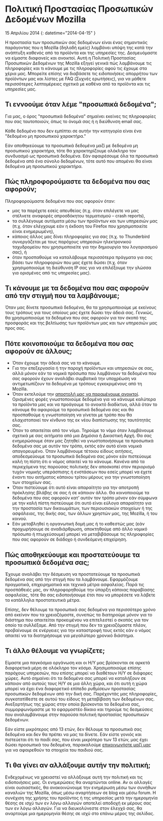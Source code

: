 ﻿# Πολιτική Προστασίας Προσωπικών Δεδομένων Mozilla

15 Απριλίου 2014
{: datetime="2014-04-15" }

Η προστασία των προσωπικών σας δεδομένων είναι ένας σημαντικός παράγοντας που η Mozilla (δηλαδή εμείς) λαμβάνει υπόψη της κατά την ανάπτυξη καθενός από τα προϊόντα και της υπηρεσίες της. Δεσμευόμαστε να είμαστε διαφανείς και ανοικτοί. Αυτή η Πολιτική Προστασίας Προσωπικών Δεδομένων της Mozilla εξηγεί γενικά πώς λαμβάνουμε τις πληροφορίες και τι κάνουμε με τις πληροφορίες αφού τις έχουμε στα χέρια μας. Μπορείτε επίσης να διαβάσετε τις ειδοποιήσεις απορρήτου των προϊόντων μας και λίστες με FAQ (Συχνές ερωτήσεις), για να μάθετε περισσότερες λεπτομέρειες σχετικά με καθένα από τα προϊόντα και τις υπηρεσίες μας. 

## Τι εννοούμε όταν λέμε "προσωπικά δεδομένα";

Για μας, ο όρος "προσωπικά δεδομένα" σημαίνει εκείνες τις πληροφορίες που σας ταυτοποιούν, όπως το όνομά σας ή η διεύθυνση email σας.

Κάθε δεδομένο που δεν εμπίπτει σε αυτήν την κατηγορία είναι ένα "δεδομένο μη προσωπικού χαρακτήρα."

Εάν αποθηκεύουμε τα προσωπικά δεδομένα μαζί με δεδομένα μη προσωπικού χαρακτήρα, τότε θα χαρακτηρίζουμε ολόκληρο τον συνδυασμό ως προσωπικά δεδομένα. Εάν αφαιρέσουμε όλα τα προσωπικά δεδομένα από ένα σύνολο δεδομένων, τότε αυτό που απομένει θα είναι δεδομένα μη προσωπικού χαρακτήρα.

## Πώς πληροφορούμαστε τα δεδομένα που σας αφορούν;

Πληροφορούμαστε δεδομένα που σας αφορούν όταν:

* μας τα παρέχετε εσείς απευθείας (π.χ. όταν επιλέγετε να μας στέλνετε αναφορές απροσδόκητου τερματισμού – crash reports),
* τα συλλέγουμε αυτόματα μέσω των προϊόντων και των υπηρεσιών μας (π.χ. όταν ελέγχουμε εάν η έκδοση του Firefox που χρησιμοποιείτε είναι ενημερωμένη),
* κάποιος άλλος μας δίνει πληροφορίες για σας (π.χ. το Thunderbird συνεργάζεται με τους παρόχους υπηρεσιών ηλεκτρονικού ταχυδρομείου που χρησιμοποιείτε για την δημιουργία του λογαριασμού σας), ή
* όταν προσπαθούμε να καταλάβουμε περισσότερα πράγματα για σας βάσει των πληροφοριών που μας έχετε δώσει (π.χ. όταν χρησιμοποιούμε τη διεύθυνση IP σας για να επιλέξουμε την γλώσσα για ορισμένες από τις υπηρεσίες μας).

## Τι κάνουμε με τα δεδομένα που σας αφορούν από την στιγμή που τα λαμβάνουμε;

Όταν μας δίνετε προσωπικά δεδομένα, θα τα χρησιμοποιούμε με εκείνους τους τρόπους για τους οποίους μας έχετε δώσει την άδειά σας. Γενικώς, θα χρησιμοποιούμε τα δεδομένα που σας αφορούν για τον σκοπό της προσφοράς και της βελτίωσης των προϊόντων μας και των υπηρεσιών μας προς σας.

## Πότε κοινοποιούμε τα δεδομένα που σας αφορούν σε άλλους;

* Όταν έχουμε την άδειά σας να το κάνουμε.
* Για την επεξεργασία ή την παροχή προϊόντων και υπηρεσιών σε σας, αλλά μόνον εάν τα νομικά πρόσωπα που λαμβάνουν τα δεδομένα που σας αφορούν έχουν αναλάβει συμβατικά την υποχρέωση να αντιμετωπίζουν τα δεδομένα με τρόπους εγκεκριμένους από τη Mozilla.
* Όταν εκτελούμε την [αποστολή μας να παραμένουμε ανοικτοί](https://www.mozilla.org/about/manifesto/). Ορισμένες φορές γνωστοποιούμε δεδομένα για να κάνουμε καλύτερα τα προϊόντα μας και να προάγουμε το ανοικτό διαδίκτυο, αλλά όταν το κάνουμε θα αφαιρούμε τα προσωπικά δεδομένα σας και θα προσπαθούμε η γνωστοποίηση να γίνεται με τρόπο που θα ελαχιστοποιεί τον κίνδυνο της εκ νέου διαπίστωσης της ταυτότητάς σας.
* Όταν το απαιτείται από τον νόμο. Τηρούμε το νόμο όταν λαμβάνουμε σχετικά με σας αιτήματα από μια Δημόσια ή Δικαστική Αρχή. Θα σας ενημερώσουμε όταν μας ζητηθεί να γνωστοποιήσουμε τα προσωπικά δεδομένα σας με αυτόν τον τρόπο, εκτός εάν αυτό είναι νομικά απαγορευμένο. Όταν λαμβάνουμε τέτοιου είδους αιτήσεις, αποδεσμεύουμε τα προσωπικά δεδομένα σας μόνον εάν πιστεύουμε καλή τη πίστη ότι ο νόμος απαιτεί να το κάνουμε. Κανένα από τα περιεχόμενα της παρούσας πολιτικής δεν αποσκοπεί στον περιορισμό τυχόν νομικής υπεράσπισης ή ενστάσεων που εσείς μπορεί να έχετε έναντι του αιτήματος κάποιου τρίτου μέρους για την γνωστοποίηση των στοιχείων σας.
* Όταν πιστεύουμε ότι αυτό είναι απαραίτητο για την αποτροπή πρόκλησης βλάβης σε σας ή σε κάποιον άλλο. Θα κοινοποιούμε τα δεδομένα που σας αφορούν κατ’ αυτόν τον τρόπο μόνον εάν σύμφωνα με την καλή πίστη πιστεύουμε ότι αυτό είναι εύλογα απαραίτητο για την προστασία των δικαιωμάτων, των περιουσιακών στοιχείων ή της ασφάλειας, της δικής σας, των άλλων χρηστών μας, της Mozilla, ή του κοινού.
* Εάν μεταβληθεί η οργανωτική δομή μας ή το καθεστώς μας (εάν προχωρήσουμε σε αναδιάρθρωση, αποκτηθούμε από άλλο νομικό πρόσωπο ή πτωχεύσουμε) μπορεί να μεταβιβάσουμε τις πληροφορίες που σας αφορούν σε διάδοχο ή συνδεόμενη επιχείρηση.

## Πώς αποθηκεύουμε και προστατεύουμε τα προσωπικά δεδομένα σας;

Έχουμε αναλάβει την δέσμευση να προστατεύουμε τα προσωπικά δεδομένα σας από την στιγμή που τα λαμβάνουμε. Εφαρμόζουμε πραγματικά, επιχειρηματικά και τεχνικά μέτρα ασφαλείας. Παρά τις προσπάθειές μας, αν πληροφορηθούμε την ύπαρξη κάποιας παραβίασης ασφαλείας, τότε θα σας ειδοποιήσουμε έτσι που να μπορέσετε να λάβετε τα κατάλληλα προστατευτικά μέτρα.

Επίσης, δεν θέλουμε τα προσωπικά σας δεδομένα για περισσότερο χρόνο από εκείνον που τα χρειαζόμαστε, συνεπώς τα διατηρούμε μόνον για το διάστημα που απαιτείται προκειμένου να επιτελεστεί ο σκοπός για τον οποίο τα συλλέξαμε. Από την στιγμή που δεν τα χρειαζόμαστε πλέον, προβαίνουμε σε ενέργειες για την καταστροφή τους εκτός εάν ο νόμος απαιτεί να τα διατηρήσουμε για μεγαλύτερο χρονικό διάστημα.

## Τι άλλο θέλουμε να γνωρίζετε;

Είμαστε μια παγκόσμια οργάνωση και οι Η/Υ μας βρίσκονται σε αρκετά διαφορετικά μέρη σε ολόκληρο τον κόσμο. Χρησιμοποιούμε επίσης παρόχους υπηρεσιών, που επίσης μπορεί να διαθέτουν Η/Υ σε διάφορες χώρες. Αυτό σημαίνει ότι τα δεδομένα σας μπορεί να καταλήξουν σε κάποιον από αυτούς τους Η/Υ σε μια άλλη χώρα, και ότι αυτή η χώρα μπορεί να έχει ένα διαφορετικό επίπεδο ρυθμίσεων προστασίας προσωπικών δεδομένων από την δική σας. Παρέχοντάς μας πληροφορίες, συγκατατίθεστε σε αυτού του είδους τη μεταβίβαση των δεδομένων σας. Ανεξαρτήτως της χώρας στην οποία βρίσκονται τα δεδομένα σας, συμμορφωνόμαστε με το εφαρμοστέο δίκαιο και τηρούμε τις δεσμεύσεις που αναλαμβάνουμε στην παρούσα πολιτική προστασίας προσωπικών δεδομένων.

Εάν είστε μικρότερος από 13 ετών, δεν θέλουμε τα προσωπικά σας δεδομένα και δεν θα πρέπει να μας τα δίνετε. Εάν είστε γονιός και πιστεύεται ότι το παιδί σας, που είναι μικρότερο των 13 ετών, μας έχει δώσει προσωπικά του δεδομένα, παρακαλούμε [επικοινωνήστε μαζί μας](https://www.mozilla.org/privacy/#contact) για να αφαιρεθούν τα στοιχεία του παιδιού σας.

## Τι θα γίνει αν αλλάξουμε αυτήν την πολιτική;

Ενδεχομένως να χρειαστεί να αλλάξουμε αυτή την πολιτική και τις ειδοποιήσεις μας.  Οι ενημερώσεις θα αναρτώνται online. Αν οι αλλαγές είναι ουσιαστικές, θα ανακοινώνουμε την ενημέρωση μέσω των συνήθων καναλιών της Mozilla, όπως μέσω αναρτήσεων σε blog και μέσω forum. Η συνέχιση της χρήσης του προϊόντος ή της υπηρεσίας μετά την ημερομηνία θέσης σε ισχύ των εν λόγω αλλαγών αποτελεί αποδοχή εκ μέρους σας των εν λόγω αλλαγών. Για να διευκολύνεστε στον έλεγχό σας, θα αναρτούμε μια ημερομηνία θέσης σε ισχύ στο επάνω μέρος της σελίδας.
